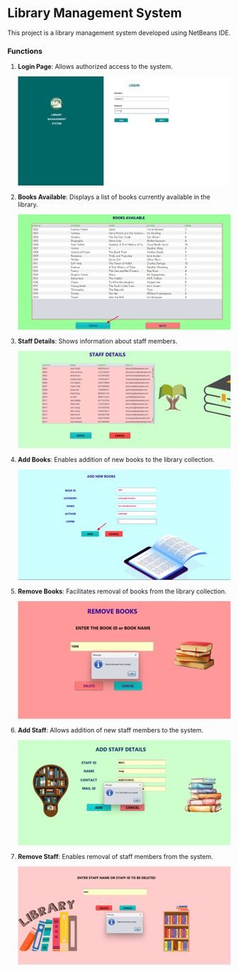 # Library Management System

This project is a library management system developed using NetBeans IDE.

### Functions

1. **Login Page**: Allows authorized access to the system.

   ![Login Page](images/Login%20page.png)


2. **Books Available**: Displays a list of books currently available in the library.

   ![Books Available](images/Books%20Availble.png)


3. **Staff Details**: Shows information about staff members.

   ![Staff Details](images/Staff%20Details.png)


4. **Add Books**: Enables addition of new books to the library collection.

   ![Add Books](images/Add%20Books.png)


5. **Remove Books**: Facilitates removal of books from the library collection.

   ![Remove Books](images/Remove%20Books.png)


6. **Add Staff**: Allows addition of new staff members to the system.

   ![Add Staff](images/Add%20Staff.png)


7. **Remove Staff**: Enables removal of staff members from the system.

   ![Remove Staff](images/Remove%20Staff.png)

